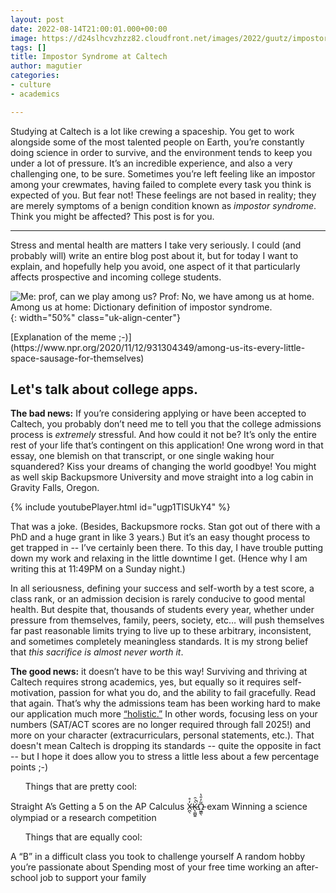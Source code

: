 ```yaml
---
layout: post
date: 2022-08-14T21:00:01.000+00:00
image: https://d24slhcvzhzz82.cloudfront.net/images/2022/guutz/impostor_title.png
tags: []
title: Impostor Syndrome at Caltech
author: magutier
categories:
- culture
- academics

---
```

Studying at Caltech is a lot like crewing a spaceship. You get to work alongside some of the most talented people on Earth, you’re constantly doing science in order to survive, and the environment tends to keep you under a lot of pressure. It’s an incredible experience, and also a very challenging one, to be sure. Sometimes you’re left feeling like an impostor among your crewmates, having failed to complete every task you think is expected of you. But fear not! These feelings are not based in reality; they are merely symptoms of a benign condition known as _impostor syndrome_. Think you might be affected? This post is for you. 

***

Stress and mental health are matters I take very seriously. I could (and probably will) write an entire blog post about it, but for today I want to explain, and hopefully help you avoid, one aspect of it that particularly affects prospective and incoming college students.

![Me: prof, can we play among us? Prof: No, we have among us at home. Among us at home: Dictionary definition of impostor syndrome.](https://d24slhcvzhzz82.cloudfront.net/images/2022/guutz/impostor_meme.png){: width="50%" class="uk-align-center"}

<p class="uk-text-center" markdown=1>[Explanation of the meme ;-)](https://www.npr.org/2020/11/12/931304349/among-us-its-every-little-space-sausage-for-themselves)</p>

## Let's talk about college apps.

**The bad news:** If you’re considering applying or have been accepted to Caltech, you probably don’t need me to tell you that the college admissions process is _extremely_ stressful. And how could it not be? It’s only the entire rest of your life that’s contingent on this application! One wrong word in that essay, one blemish on that transcript, or one single waking hour squandered? Kiss your dreams of changing the world goodbye! You might as well skip Backupsmore University and move straight into a log cabin in Gravity Falls, Oregon.

{% include youtubePlayer.html id="ugp1TlSUkY4" %}

That was a joke. (Besides, Backupsmore rocks. Stan got out of there with a PhD and a huge grant in like 3 years.) But it’s an easy thought process to get trapped in -- I’ve certainly been there. To this day, I have trouble putting down my work and relaxing in the little downtime I get. (Hence why I am writing this at 11:49PM on a Sunday night.)

In all seriousness, defining your success and self-worth by a test score, a class rank, or an admission decision is rarely conducive to good mental health. But despite that, thousands of students every year, whether under pressure from themselves, family, peers, society, etc… will push themselves far past reasonable limits trying to live up to these arbitrary, inconsistent, and sometimes completely meaningless standards. It is my strong belief that _this sacrifice is almost never worth it_.

**The good news:** it doesn’t have to be this way! Surviving and thriving at Caltech requires strong academics, yes, but equally so it requires self-motivation, passion for what you do, and the ability to fail gracefully. Read that again. That’s why the admissions team has been working hard to make our application much more [“holistic.”](https://www.admissions.caltech.edu/apply/what-we-look-for/how-we-review) In other words, focusing less on your numbers (SAT/ACT scores are no longer required through fall 2025!) and more on your character (extracurriculars, personal statements, etc.). That doesn't mean Caltech is dropping its standards -- quite the opposite in fact -- but I hope it does allow you to stress a little less about a few percentage points ;-)

<p class="uk-text-center">
<ul>Things that are pretty cool:</ul>
Straight A’s
Getting a 5 on the AP Calculus X̶̪̖̒̊K̵̨͚̺͍̀̇̑̚Ω̵͖̳̖̃̓̎̔ exam
Winning a science olympiad or a research competition

<ul>Things that are equally cool:</ul>
A “B” in a difficult class you took to challenge yourself
A random hobby you’re passionate about
Spending most of your free time working an after-school job to support your family
</p>